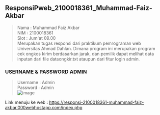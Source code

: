 ## ResponsiPweb_2100018361_Muhammad-Faiz-Akbar</br>
>Nama : Muhammad Faiz Akbar</br>
>NIM  : 2100018361</br>
>Slot : Jum'at 09.00</br>
Merupakan tugas responsi dari praktikum pemrograman web Universitas Ahmad Dahlan. 
Dimana program ini merupakan program cek ongkos kirim berdasarkan jarak, dan pemilik dapat melihat data inputan dari file dataongkir.txt ataupun dari fitur login admin.</br>
### USERNAME & PASSWORD ADMIN</br>
>Username : Admin</br>
>Password : Admin</br>
![image](https://user-images.githubusercontent.com/92351023/179755979-4ce9e526-f613-4bc7-b981-63cb6c018582.png)

Link menuju ke web : https://responsi-2100018361-muhammad-faiz-akbar.000webhostapp.com/index.php
